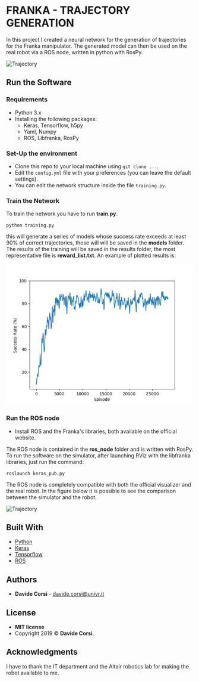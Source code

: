 # FRANKA - TRAJECTORY GENERATION

In this project I created a neural network for the generation of trajectories for the Franka manipulator. The generated model can then be used on the real robot via a ROS node, written in python with RosPy.

![Trajectory](/images/trajectory.gif)

## Run the Software

### Requirements

* Python 3.x
* Installing the following packages:
	* Keras, Tensorflow, h5py
    * Yaml, Numpy
	* ROS, Libfranka, RosPy

### Set-Up the environment

- Clone this repo to your local machine using `git clone ...`.
- Edit the `config.yml` file with your preferences (you can leave the default settings).
- You can edit the network structure inside the file `training.py`.

### Train the Network

To train the network you have to run **train.py**.
```
python training.py
```
this will generate a series of models whose success rate exceeds at least 90% of correct trajectories, these will will be saved in the **models** folder. The results of the training will be saved in the results folder, the most representative file is **reward_list.txt**. An example of plotted results is:

![Trajectory](/images/results_plot.png)

### Run the ROS node

- Install ROS and the Franka's libraries, both available on the official website.

The ROS node is contained in the **ros_node** folder and is written with RosPy. To run the software on the simulator, after launching RViz with the libfranka libraries, just run the command:
```
roslaunch keras_pub.py
```
The ROS node is completely compatible with both the official visualizer and the real robot. In the figure below it is possible to see the comparison between the simulator and the robot.

![Trajectory](/images/simulator.gif)

## Built With

* [Python](https://www.python.org/)
* [Keras](https://keras.io/)
* [Tensorflow](https://www.tensorflow.org/)
* [ROS](http://www.ros.org/)

## Authors

* **Davide Corsi** - davide.corsi@univr.it

## License

- **MIT license**
- Copyright 2019 © **Davide Corsi**.

## Acknowledgments

I have to thank the IT department and the Altair robotics lab for making the robot available to me.